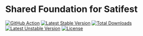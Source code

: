 
Shared Foundation for Satifest
==============

[![GitHub Action](https://github.com/satifest/foundation/workflows/tests/badge.svg)](https://github.com/satifest/foundation/actions?query=workflow%3Atests)
[![Latest Stable Version](https://poser.pugx.org/satifest/foundation/v/stable)](https://packagist.org/packages/satifest/foundation)
[![Total Downloads](https://poser.pugx.org/satifest/foundation/downloads)](https://packagist.org/packages/satifest/foundation)
[![Latest Unstable Version](https://poser.pugx.org/satifest/foundation/v/unstable)](https://packagist.org/packages/satifest/foundation)
[![License](https://poser.pugx.org/satifest/foundation/license)](https://packagist.org/packages/satifest/foundation)
